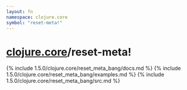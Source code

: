 ```yaml
---
layout: fn
namespace: clojure.core
symbol: "reset-meta!"
---
```


# [clojure.core](../)/reset-meta!

{% include 1.5.0/clojure.core/reset_meta_bang/docs.md %}
{% include 1.5.0/clojure.core/reset_meta_bang/examples.md %}
{% include 1.5.0/clojure.core/reset_meta_bang/src.md %}


